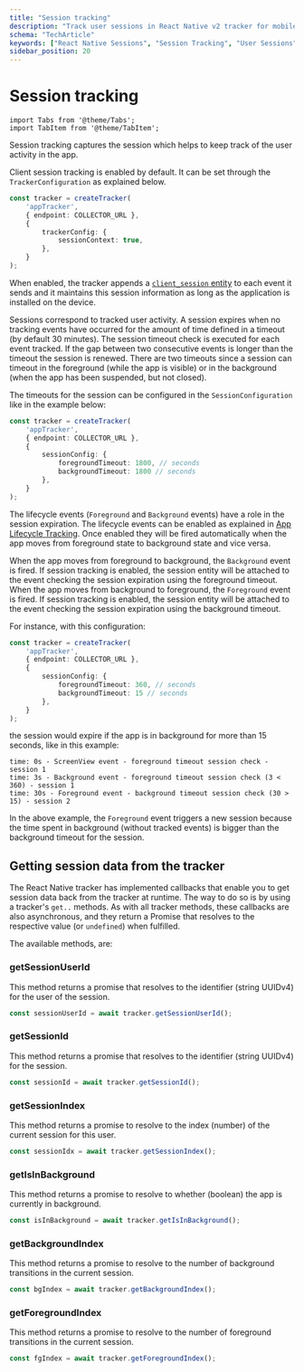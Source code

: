 ```yaml
---
title: "Session tracking"
description: "Track user sessions in React Native v2 tracker for mobile engagement and retention analysis."
schema: "TechArticle"
keywords: ["React Native Sessions", "Session Tracking", "User Sessions", "Mobile Sessions", "Session Analytics", "Session Management"]
sidebar_position: 20
---
```


# Session tracking

```mdx-code-block
import Tabs from '@theme/Tabs';
import TabItem from '@theme/TabItem';
```

Session tracking captures the session which helps to keep track of the user activity in the app.

Client session tracking is enabled by default. It can be set through the `TrackerConfiguration` as explained below.

```typescript
const tracker = createTracker(
    'appTracker',
    { endpoint: COLLECTOR_URL },
    {
        trackerConfig: {
            sessionContext: true,
        },
    }
);
```

When enabled, the tracker appends a [`client_session` entity](https://github.com/snowplow/iglu-central/blob/master/schemas/com.snowplowanalytics.snowplow/client_session/jsonschema/1-0-2) to each event it sends and it maintains this session information as long as the application is installed on the device.

Sessions correspond to tracked user activity. A session expires when no tracking events have occurred for the amount of time defined in a timeout (by default 30 minutes). The session timeout check is executed for each event tracked. If the gap between two consecutive events is longer than the timeout the session is renewed. There are two timeouts since a session can timeout in the foreground (while the app is visible) or in the background (when the app has been suspended, but not closed).

The timeouts for the session can be configured in the `SessionConfiguration` like in the example below:

```typescript
const tracker = createTracker(
    'appTracker',
    { endpoint: COLLECTOR_URL },
    {
        sessionConfig: {
            foregroundTimeout: 1800, // seconds
            backgroundTimeout: 1800 // seconds
        },
    }
);
```

The lifecycle events (`Foreground` and `Background` events) have a role in the session expiration. The lifecycle events can be enabled as explained in [App Lifecycle Tracking](../lifecycle-tracking/index.md). Once enabled they will be fired automatically when the app moves from foreground state to background state and vice versa.

When the app moves from foreground to background, the `Background` event is fired. If session tracking is enabled, the session entity will be attached to the event checking the session expiration using the foreground timeout.
When the app moves from background to foreground, the `Foreground` event is fired. If session tracking is enabled, the session entity will be attached to the event checking the session expiration using the background timeout.

For instance, with this configuration:

```typescript
const tracker = createTracker(
    'appTracker',
    { endpoint: COLLECTOR_URL },
    {
        sessionConfig: {
            foregroundTimeout: 360, // seconds
            backgroundTimeout: 15 // seconds
        },
    }
);
```

the session would expire if the app is in background for more than 15 seconds, like in this example:

```text
time: 0s - ScreenView event - foreground timeout session check - session 1
time: 3s - Background event - foreground timeout session check (3 < 360) - session 1
time: 30s - Foreground event - background timeout session check (30 > 15) - session 2
```

In the above example, the `Foreground` event triggers a new session because the time spent in background (without tracked events) is bigger than the background timeout for the session.

## Getting session data from the tracker

The React Native tracker has implemented callbacks that enable you to get session data back from the tracker at runtime. The way to do so is by using a tracker's `get..` methods. As with all tracker methods, these callbacks are also asynchronous, and they return a Promise that resolves to the respective value (or `undefined`) when fulfilled.

The available methods, are:

### getSessionUserId

This method returns a promise that resolves to the identifier (string UUIDv4) for the user of the session.

```javascript
const sessionUserId = await tracker.getSessionUserId();
```

### getSessionId

This method returns a promise that resolves to the identifier (string UUIDv4) for the session.

```javascript
const sessionId = await tracker.getSessionId();
```

### getSessionIndex

This method returns a promise to resolve to the index (number) of the current session for this user.

```javascript
const sessionIdx = await tracker.getSessionIndex();
```

### getIsInBackground

This method returns a promise to resolve to whether (boolean) the app is currently in background.

```javascript
const isInBackground = await tracker.getIsInBackground();
```

### getBackgroundIndex

This method returns a promise to resolve to the number of background transitions in the current session.

```javascript
const bgIndex = await tracker.getBackgroundIndex();
```

### getForegroundIndex

This method returns a promise to resolve to the number of foreground transitions in the current session.

```javascript
const fgIndex = await tracker.getForegroundIndex();
```
